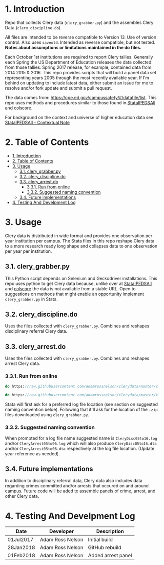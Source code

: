 # 1. Introduction
Repo that collects Clery data (`clery_grabber.py`) and the assembles Clery Data (`clery_discipline.do`).

All files are intended to be reverse compatible to Version 13. Use of version control. Also uses `saveold`. Intended as reverse compatible, but not tested. **Notes about assumptions or limitations maintained in the do files.**

Each October 1st institutions are required to report Clery tallies. Generally each Spring the US Department of Education releases the data collected from those tallies. Spring 2017 release, for example, contained data from 2014 2015 & 2016. This repo provides scripts that will build a panel data set representing years 2005 through the most recently available year. If I'm behind on updating to include latest data, either submit an issue for me to resolve and/or fork update and submit a pull request.

The data comes from: https://ope.ed.gov/campussafety/#/datafile/list. This repo uses methods and procedures similar to those found in [StataIPEDSAll](https://github.com/adamrossnelson/StataIPEDSAll) and [colscore](https://github.com/adamrossnelson/colscore).

For background on the context and universe of higher education data see [StataIPEDSAll - Contextual Note](https://github.com/adamrossnelson/StataIPEDSAll/blob/master/README.md#3-contextual-note)


# 2. Table of Contents

<!-- TOC -->

- [1. Introduction](#1-introduction)
- [2. Table of Contents](#2-table-of-contents)
- [3. Usage](#3-usage)
    - [3.1. clery_grabber.py](#31-clerygrabberpy)
    - [3.2. clery_discipline.do](#32-clerydisciplinedo)
    - [3.3. clery_arrest.do](#33-cleryarrestdo)
        - [3.3.1. Run from online](#331-run-from-online)
        - [3.3.2. Suggested naming convention](#332-suggested-naming-convention)
    - [3.4. Future implementations](#34-future-implementations)
- [4. Testing And Develpment Log](#4-testing-and-develpment-log)

<!-- /TOC -->

# 3. Usage

 Clery data is distributed in wide format and provides one observation per year institution per campus. The Stata files in this repo reshape Clery data to a more research ready long shape and collapses data to one observation per year per institution.

## 3.1. clery_grabber.py

This Python script depends on Selenium and Geckodriver installations. This repo uses python to get Clery data because, unlike over at  [StataIPEDSAll](https://github.com/adamrossnelson/StataIPEDSAll) and [colscore](https://github.com/adamrossnelson/colscore) the data is not available from a stable URL. Open to suggestions on methods that might enable an opportunity implement `clery_grabber.py` in Stata.

## 3.2. clery_discipline.do

Uses the files collected with `clery_grabber.py`. Combines and reshapes disciplinary referral Clery data.

## 3.3. clery_arrest.do

Uses the files collected with `clery_grabber.py`. Combines and reshapes arrest Clery data.

### 3.3.1. Run from online

```Stata
do https://raw.githubusercontent.com/adamrossnelson/clerydata/master/clery_discipline.do
```
```Stata
do https://raw.githubusercontent.com/adamrossnelson/clerydata/master/clery_arrest.do
```

Stata will first ask for a preferred log file location (see section on suggested naming convention beloe). Following that it'll ask for the location of the `.zip` files downloaded using `clery_grabber.py`.

### 3.3.2. Suggested naming convention

When prompted for a log file name suggested name is `CleryDisc05to16.log` and/or `CleryArrest05to06.log` which will also produce `CleryDisc05to16.dta` and/or `CleryArrest05to06.dta` respectively at the log file location. (Update year reference as needed).

## 3.4. Future implementations

In addition to disciplinary referral data, Clery data also includes data regarding crimes committed and/or arrests that occured on and around campus. Future code will be aded to assemble panels of crime, arrest, and other Clery data.

# 4. Testing And Develpment Log

Date      | Developer             | Description
----------|-----------------------|----------------------
01Jul2017 | Adam Ross Nelson      | Initial build
28Jan2018 | Adam Ross Nelson      | GitHub rebuild
01Feb2018 | Adam Ross Nelson      | Added arrest panel

